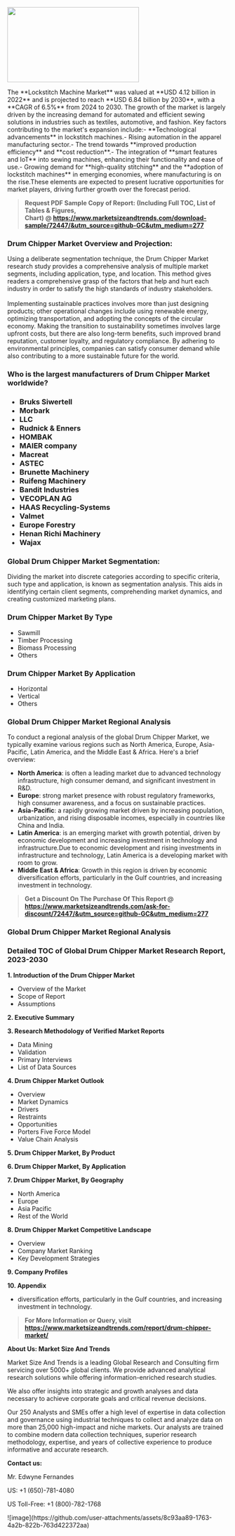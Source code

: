 <p><img class="alignnone size-medium wp-image-20088" src="https://ffe5etoiles.com/wp-content/uploads/2024/12/MST1-300x171.png" alt="" width="300" height="171" /></p>The **Lockstitch Machine Market** was valued at **USD 4.12 billion in 2022** and is projected to reach **USD 6.84 billion by 2030**, with a **CAGR of 6.5%** from 2024 to 2030. The growth of the market is largely driven by the increasing demand for automated and efficient sewing solutions in industries such as textiles, automotive, and fashion. Key factors contributing to the market's expansion include:- **Technological advancements** in lockstitch machines.- Rising automation in the apparel manufacturing sector.- The trend towards **improved production efficiency** and **cost reduction**.- The integration of **smart features and IoT** into sewing machines, enhancing their functionality and ease of use.- Growing demand for **high-quality stitching** and the **adoption of lockstitch machines** in emerging economies, where manufacturing is on the rise.These elements are expected to present lucrative opportunities for market players, driving further growth over the forecast period.</p><blockquote id="" class=""><strong>Request PDF Sample Copy of Report: (Including Full TOC, List of Tables &amp; Figures, Chart)&nbsp;@&nbsp;<strong><a href="https://www.marketsizeandtrends.com/download-sample/72447/&utm_source=github-GC&utm_medium=277" target="_blank">https://www.marketsizeandtrends.com/download-sample/72447/&utm_source=github-GC&utm_medium=277</a></strong></strong></blockquote><h3 id="" class="">Drum Chipper Market&nbsp;Overview and Projection:</h3><p id="" class="">Using a deliberate segmentation technique, the Drum Chipper Market research study provides a comprehensive analysis of multiple market segments, including application, type, and location. This method gives readers a comprehensive grasp of the factors that help and hurt each industry in order to satisfy the high standards of industry stakeholders. <br /> <br />Implementing sustainable practices involves more than just designing products; other operational changes include using renewable energy, optimizing transportation, and adopting the concepts of the circular economy. Making the transition to sustainability sometimes involves large upfront costs, but there are also long-term benefits, such improved brand reputation, customer loyalty, and regulatory compliance. By adhering to environmental principles, companies can satisfy consumer demand while also contributing to a more sustainable future for the world.</p><h3 id="" class="">Who is the largest manufacturers of&nbsp;Drum Chipper Market worldwide?</h3><h3 class=""><p><ul><li>Bruks Siwertell </li><li> Morbark </li><li> LLC </li><li> Rudnick & Enners </li><li> HOMBAK </li><li> MAIER company </li><li> Macreat </li><li> ASTEC </li><li> Brunette Machinery </li><li> Ruifeng Machinery </li><li> Bandit Industries </li><li> VECOPLAN AG </li><li> HAAS Recycling-Systems </li><li> Valmet </li><li> Europe Forestry </li><li> Henan Richi Machinery </li><li> Wajax</li></ul></p></h3><h3 id="" class="">Global&nbsp;Drum Chipper Market Segmentation:</h3><p id="" class="">Dividing the market into discrete categories according to specific criteria, such type and application, is known as segmentation analysis. This aids in identifying certain client segments, comprehending market dynamics, and creating customized marketing plans.</p><h3 id="" class="">Drum Chipper Market&nbsp;By Type</h3><p><p><ul><li>Sawmill </li><li> Timber Processing </li><li> Biomass Processing </li><li> Others</p></li></ul></p></p><h3 id="" class="">Drum Chipper Market&nbsp;By Application</h3><p class=""><p><ul><li>Horizontal </li><li> Vertical </li><li> Others</li></ul></p></p><h3 id="" class="">Global Drum Chipper Market Regional Analysis</h3><p id="" class="">To conduct a regional analysis of the global Drum Chipper Market, we typically examine various regions such as North America, Europe, Asia-Pacific, Latin America, and the Middle East &amp; Africa. Here's a brief overview:</p><ul><li><strong>North America</strong>: is often a leading market due to advanced technology infrastructure, high consumer demand, and significant investment in R&amp;D.</li><li><strong>Europe</strong>: strong market presence with robust regulatory frameworks, high consumer awareness, and a focus on sustainable practices.</li><li><strong>Asia-Pacific</strong>: a rapidly growing market driven by increasing population, urbanization, and rising disposable incomes, especially in countries like China and India.</li><li><strong>Latin America</strong>: is an emerging market with growth potential, driven by economic development and increasing investment in technology and infrastructure.Due to economic development and rising investments in infrastructure and technology, Latin America is a developing market with room to grow.</li><li><strong>Middle East &amp; Africa</strong>: Growth in this region is driven by economic diversification efforts, particularly in the Gulf countries, and increasing investment in technology.</li></ul><blockquote id="" class=""><strong>Get a Discount On The Purchase Of This Report @ <strong><a href="https://www.marketsizeandtrends.com/ask-for-discount/72447/&utm_source=github-GC&utm_medium=277" target="_blank">https://www.marketsizeandtrends.com/ask-for-discount/72447/&utm_source=github-GC&utm_medium=277</a></strong></strong></blockquote><h3 id="" class="">Global Drum Chipper Market Regional Analysis</h3><h3 id="" class="">Detailed TOC of Global Drum Chipper Market Research Report, 2023-2030</h3><p id="" class=""><strong>1. Introduction of the Drum Chipper Market</strong></p><ul><li>Overview of the Market</li><li>Scope of Report</li><li>Assumptions</li></ul><p id="" class=""><strong>2. Executive Summary</strong></p><p id="" class=""><strong>3. Research Methodology of Verified Market Reports</strong></p><ul><li>Data Mining</li><li>Validation</li><li>Primary Interviews</li><li>List of Data Sources</li></ul><p id="" class=""><strong>4. Drum Chipper Market Outlook</strong></p><ul><li>Overview</li><li>Market Dynamics</li><li>Drivers</li><li>Restraints</li><li>Opportunities</li><li>Porters Five Force Model</li><li>Value Chain Analysis</li></ul><p id="" class=""><strong>5. Drum Chipper Market, By Product</strong></p><p id="" class=""><strong>6. Drum Chipper Market, By Application</strong></p><p id="" class=""><strong>7. Drum Chipper Market, By Geography</strong></p><ul><li>North America</li><li>Europe</li><li>Asia Pacific</li><li>Rest of the World</li></ul><p id="" class=""><strong>8. Drum Chipper Market Competitive Landscape</strong></p><ul><li>Overview</li><li>Company Market Ranking</li><li>Key Development Strategies</li></ul><p id="" class=""><strong>9. Company Profiles</strong></p><p id="" class=""><strong>10. Appendix</strong></p><ul><li>diversification efforts, particularly in the Gulf countries, and increasing investment in technology.</li></ul><blockquote id="" class=""><strong>For More Information or Query, visit <strong><strong><a href="https://www.marketsizeandtrends.com/report/drum-chipper-market/" target="_blank">https://www.marketsizeandtrends.com/report/drum-chipper-market/</a></strong></strong></strong></blockquote><p id="" class=""><strong>About Us: Market Size And Trends</strong></p><p id="" class="">Market Size And Trends is a leading Global Research and Consulting firm servicing over 5000+ global clients. We provide advanced analytical research solutions while offering information-enriched research studies.</p><p id="" class="">We also offer insights into strategic and growth analyses and data necessary to achieve corporate goals and critical revenue decisions.</p><p id="" class="">Our 250 Analysts and SMEs offer a high level of expertise in data collection and governance using industrial techniques to collect and analyze data on more than 25,000 high-impact and niche markets. Our analysts are trained to combine modern data collection techniques, superior research methodology, expertise, and years of collective experience to produce informative and accurate research.</p><p id="" class=""><strong>Contact us:</strong></p><p id="" class="">Mr. Edwyne Fernandes</p><p id="" class="">US: +1 (650)-781-4080</p><p id="" class="">US Toll-Free: +1 (800)-782-1768</p>
![image](https://github.com/user-attachments/assets/8c93aa89-1763-4a2b-822b-763d422372aa)
